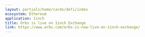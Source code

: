 ```yaml
---
layout: partials/home/cards/defi/index
ecosystem: Ethereum
application: 1inch
title: Orbs is live on 1inch Exchange
link: https://www.orbs.com/orbs-is-now-live-on-1inch-exchange/
---
```

